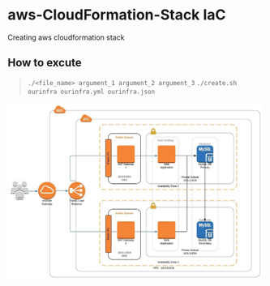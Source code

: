 # aws-CloudFormation-Stack IaC
Creating aws cloudformation stack


## How to excute 
  > `./<file_name> argument_1 argument_2 argument_3`
  > `./create.sh ourinfra ourinfra.yml ourinfra.json`


<img src="./AWSWebApp.jpeg"> 
